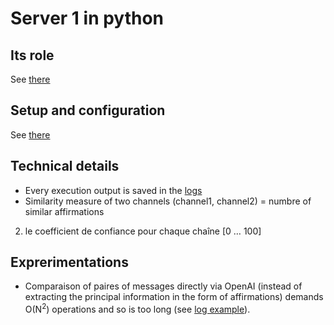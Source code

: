 # Server 1 in python
## Its role
See [there](https://github.com/akostrik/stage_telegram/tree/main#the-same-scheme-of-the-appication-in-english)
  
## Setup and configuration
See [there](https://github.com/akostrik/stage_telegram/tree/main#setup-and-configuration)

## Technical details
- Every execution output is saved in the [logs](https://github.com/akostrik/stage_telegram/tree/main/server1/log)
- Similarity measure of two channels (channel1, channel2) = numbre of similar affirmations
2) le coefficient de confiance pour chaque chaîne [0 … 100]

## Exprerimentations
- Comparaison of paires of messages directly via OpenAI (instead of extracting the principal information in the form of affirmations) demands O(N<sup>2</sup>) operations and so is too long (see [log example](https://github.com/akostrik/stage_telegram/blob/main/server1/log/log_2023_09_28_18h08%20ERROR%20LIMITE%20GPT4.txt)).
